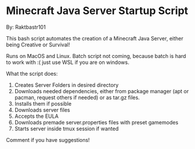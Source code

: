 # Minecraft Java Server Startup Script
By: Raktbastr101

This bash script automates the creation of a Minecraft Java Server, either being Creative or Survival!

Runs on MacOS and Linux.
Batch script not coming, because batch is hard to work with :( just use WSL if you are on windows.

What the script does:
1. Creates Server Folders in desired directory
2. Downloads needed dependencies, either from package manager (apt or pacman, request others if needed) or as tar.gz files.
3. Installs them if possible
4. Downloads server files
5. Accepts the EULA
6. Downloads premade server.properties files with preset gamemodes
7. Starts server inside tmux session if wanted

Comment if you have suggestions!
